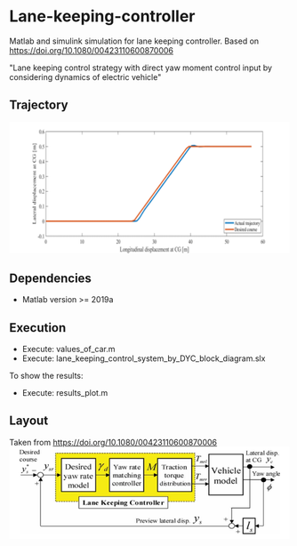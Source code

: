 # Lane-keeping-controller

Matlab and simulink simulation for lane keeping controller.
Based on https://doi.org/10.1080/00423110600870006

"Lane keeping control strategy with direct yaw moment control input by considering dynamics of electric vehicle"

## Trajectory

![layout](media/path.png)


## Dependencies

- Matlab version >= 2019a 

## Execution

- Execute: values_of_car.m
- Execute: lane_keeping_control_system_by_DYC_block_diagram.slx

To show the results:
- Execute: results_plot.m 

## Layout

Taken from https://doi.org/10.1080/00423110600870006
![layout](media/layout.png)
